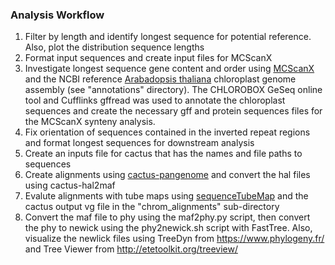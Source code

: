 ### Analysis Workflow

1. Filter by length and identify longest sequence for potential reference. Also, plot the distribution sequence lengths
2. Format input sequences and create input files for MCScanX
3. Investigate longest sequence gene content and order using [MCScanX](https://github.com/wyp1125/MCScanX) and the NCBI reference [Arabadopsis thaliana](https://www.ncbi.nlm.nih.gov/datasets/genome/GCF_000001735.4/) chloroplast genome assembly (see "annotations" directory). The CHLOROBOX GeSeq online tool and Cufflinks gffread was used to annotate the chloroplast sequences and create the necessary gff and protein sequences files for the MCScanX synteny analysis.
4. Fix orientation of sequences contained in the inverted repeat regions and format longest sequences for downstream analysis
5. Create an inputs file for cactus that has the names and file paths to sequences
6. Create alignments using [cactus-pangenome](https://github.com/ComparativeGenomicsToolkit/cactus/blob/master/doc/pangenome.md) and convert the hal files using cactus-hal2maf
7. Evalute alignments with tube maps using [sequenceTubeMap](https://vgteam.github.io/sequenceTubeMap/) and the cactus output vg file in the "chrom_alignments" sub-directory
8. Convert the maf file to phy using the maf2phy.py script, then convert the phy to newick using the phy2newick.sh script with FastTree. Also, visualize the newlick files using TreeDyn from https://www.phylogeny.fr/ and Tree Viewer from http://etetoolkit.org/treeview/
